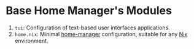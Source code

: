 #  Base Home Manager's Modules

1. `tui`: Configuration of text-based user interfaces applications.
1. `home.nix`: Minimal [home-manager](https://github.com/nix-community/home-manager) configuration, suitable for any [Nix](https://github.com/NixOS/nix) environment.
